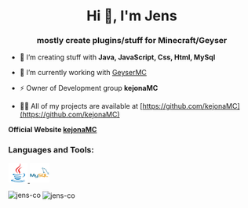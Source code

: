 <h1 align="center">Hi 👋, I'm Jens</h1>
<h3 align="center">mostly create plugins/stuff for Minecraft/Geyser</h3>

- 🌱 I’m creating stuff with **Java, JavaScript, Css, Html, MySql**

- 🔭 I’m currently working with [GeyserMC](https://github.com/GeyserMC/Geyser)

- ⚡ Owner of Development group **kejonaMC**

- 👨‍💻 All of my projects are available at [https://github.com/kejonaMC](https://github.com/kejonaMC)



**Official Website [kejonaMC](https://kejona.dev)**


<h3 align="left">Languages and Tools:</h3>
<p align="left"> <a href="https://www.java.com" target="_blank"> <img src="https://raw.githubusercontent.com/devicons/devicon/master/icons/java/java-original.svg" alt="java" width="40" height="40"/> </a> <a href="https://www.mysql.com/" target="_blank"> <img src="https://raw.githubusercontent.com/devicons/devicon/master/icons/mysql/mysql-original-wordmark.svg" alt="mysql" width="40" height="40"/> </a> </p>

<p><img align="left" src="https://github-readme-stats.vercel.app/api/top-langs?username=jens-co&show_icons=true&locale=en&layout=compact" alt="jens-co" /></p>

<p>&nbsp;<img align="center" src="https://github-readme-stats.vercel.app/api?username=jens-co&show_icons=true&locale=en" alt="jens-co" /></p>
